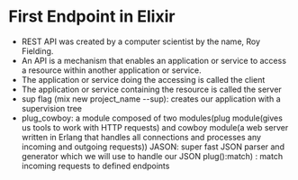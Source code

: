 # First Endpoint in Elixir

- REST API was created by a computer scientist by the name, Roy Fielding.
- An API is a mechanism that enables an application or service to access a resource within another application or service.
- The application or service doing the accessing is called the client
- The application or service containing the resource is called the server
- sup flag (mix new project_name --sup): creates our application with a supervision tree
- plug_cowboy: a module composed of two modules(plug module(gives us tools to work with HTTP requests) and cowboy module(a web server written in Erlang that handles all connections and processes any incoming and outgoing requests))
JASON: super fast JSON parser and generator which we will use to handle our JSON
plug():match) : match incoming requests to defined endpoints
